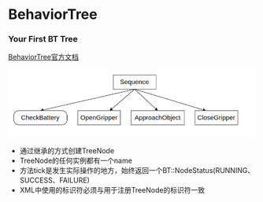 # BehaviorTree 
### Your First BT Tree
[BehaviorTree官方文档](https://www.behaviortree.dev/docs/tutorial-basics/tutorial_01_first_tree/)

![这是第一棵树](./doc/firstBTtree.png)

- 通过继承的方式创建TreeNode
- TreeNode的任何实例都有一个name
- 方法tick是发生实际操作的地方，始终返回一个BT::NodeStatus(RUNNING、SUCCESS、FAILURE)
- XML中使用的标识符必须与用于注册TreeNode的标识符一致

